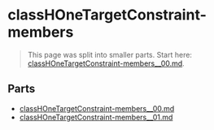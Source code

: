 # classHOneTargetConstraint-members

> This page was split into smaller parts. Start here: [classHOneTargetConstraint-members__00.md](classHOneTargetConstraint-members__00.md).

## Parts

- [classHOneTargetConstraint-members__00.md](classHOneTargetConstraint-members__00.md)
- [classHOneTargetConstraint-members__01.md](classHOneTargetConstraint-members__01.md)
